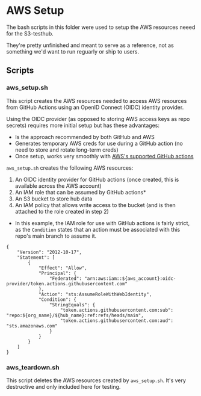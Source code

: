 # AWS Setup

The bash scripts in this folder were used to setup the AWS resources neeed for the S3-testhub.

They're pretty unfinished and meant to serve as a reference, not as something we'd want to run reguarly or ship to users.


## Scripts


### aws_setup.sh

This script creates the AWS resources needed to access AWS resources from GitHub Actions using an OpenID Connect (OIDC) identity provider.

Using the OIDC provider (as opposed to storing AWS access keys as repo secrets) requires more initial setup but has these advantages:

- Is the approach recommended by both GitHub and AWS
- Generates temporary AWS creds for use during a GitHub action (no need to store and rotate long-term creds)
- Once setup, works very smoothly with [AWS's supported GitHub actions](https://github.com/aws-actions)

`aws_setup.sh` creates the following AWS resources:

1. An OIDC identity provider for GitHub actions (once created, this is available across the AWS account)
2. An IAM role that can be assumed by GitHub actions*
3. An S3 bucket to store hub data
4. An IAM policy that allows write access to the bucket (and is then attached to the role created in step 2)

* In this example, the IAM role for use with GitHub actions is fairly strict, as the `Condition` states that an action must be associated with this repo's main branch to assume it.

```
{
    "Version": "2012-10-17",
    "Statement": [
        {
            "Effect": "Allow",
            "Principal": {
                "Federated": "arn:aws:iam::${aws_account}:oidc-provider/token.actions.githubusercontent.com"
            },
            "Action": "sts:AssumeRoleWithWebIdentity",
            "Condition": {
                "StringEquals": {
                    "token.actions.githubusercontent.com:sub": "repo:${org_name}/${hub_name}:ref:refs/heads/main",
                    "token.actions.githubusercontent.com:aud": "sts.amazonaws.com"
                }
            }
        }
    ]
}
```

### aws_teardown.sh

This script deletes the AWS resources created by `aws_setup.sh`. It's very destructive and only included here for testing.
